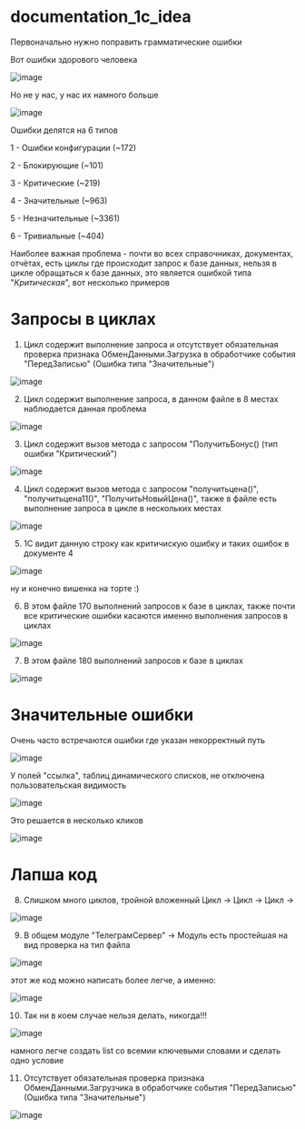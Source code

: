 # documentation_1c_idea

Первоначально нужно поправить грамматические ошибки


Вот ошибки здорового человека

![image](https://github.com/abushka/documentation_1c_idea/assets/65396568/0bcf460d-7a5f-4d5d-be7e-f82f10f72130)

Но не у нас, у нас их намного больше

![image](https://github.com/abushka/documentation_1c_idea/assets/65396568/c8185a89-6b6d-4926-9652-fff152007b47)


Ошибки делятся на 6 типов

1 - Ошибки конфигурации (~172)

2 - Блокирующие (~101)

3 - Критические (~219)

4 - Значительные (~963)

5 - Незначительные (~3361)

6 - Тривиальные (~404)


Наиболее важная проблема - почти во всех справочниках, документах, отчётах, есть циклы где происходит запрос к базе данных, нельзя в цикле обращаться к базе данных, это является ошибкой типа "*Критическая*", вот несколько примеров

# Запросы в циклах

1. Цикл содержит выполнение запроса и отсутствует обязательная проверка признака ОбменДанными.Загрузка в обработчике события "ПередЗаписью" (Ошибка типа "Значительные")

![image](https://github.com/abushka/documentation_1c_idea/assets/65396568/7d9c0dd0-c127-4f42-950b-3c1e4bcfd901)


2. Цикл содержит выполнение запроса, в данном файле в 8 местах наблюдается данная проблема

![image](https://github.com/abushka/documentation_1c_idea/assets/65396568/cf6a2db3-92b8-453d-8ded-0cbae0fad9c0)


3. Цикл содержит вызов метода с запросом "ПолучитьБонус() (тип ошибки "Критический")

![image](https://github.com/abushka/documentation_1c_idea/assets/65396568/c2a10e57-fcee-4349-9096-379b3948d40c)


4. Цикл содержит вызов метода с запросом "получитьцена()", "получитьцена11()", "ПолучитьНовыйЦена()", также в файле есть выполнение запроса в цикле в нескольких местах

![image](https://github.com/abushka/documentation_1c_idea/assets/65396568/498fa39d-64d6-40bb-a508-3378602ce781)


5. 1С видит данную строку как критичискую ошибку и таких ошибок в документе 4

![image](https://github.com/abushka/documentation_1c_idea/assets/65396568/bff22d34-7806-44ba-a1f0-3f30d4620cf8)


ну и конечно вишенка на торте :)

6. В этом файле 170 выполнений запросов к базе в циклах, также почти все критические ошибки касаются именно выполнения запросов в циклах

![image](https://github.com/abushka/documentation_1c_idea/assets/65396568/c239835d-8bfe-48ec-b26e-72d3c8306343)

7. В этом файле 180 выполнений запросов к базе в циклах

![image](https://github.com/abushka/documentation_1c_idea/assets/65396568/5abfb852-ff2f-4e98-a002-dbd9bc904ca6)


# Значительные ошибки

Очень часто встречаются ошибки где указан некорректный путь

![image](https://github.com/abushka/documentation_1c_idea/assets/65396568/8718b885-cc7f-487c-8e74-6a77d2f56155)


У полей "ссылка", таблиц динамического списков, не отключена пользовательская видимость

![image](https://github.com/abushka/documentation_1c_idea/assets/65396568/e86d43e8-d23b-41e2-8a9d-28cd5578d8da)

Это решается в несколько кликов

![image](https://github.com/abushka/documentation_1c_idea/assets/65396568/6c85aedb-7684-4e99-b296-a2dd60c7e4f4)



# Лапша код

8. Слишком много циклов, тройной вложенный Цикл -> Цикл -> Цикл ->
 
![image](https://github.com/abushka/documentation_1c_idea/assets/65396568/5a8ff027-a34d-4cba-b17d-440f6141ba55)


9. В общем модуле "ТелеграмСервер" -> Модуль есть простейшая на вид проверка на тип файла

![image](https://github.com/abushka/documentation_1c_idea/assets/65396568/9a75c4c2-d09a-4120-9da3-d7e829afbb20)

этот же код можно написать более легче, а именно:

![image](https://github.com/abushka/documentation_1c_idea/assets/65396568/3f61b551-67de-482e-8af8-7948d7316f71)

10. Так ни в коем случае нельзя делать, никогда!!!

![image](https://github.com/abushka/documentation_1c_idea/assets/65396568/dc6ee873-f077-4661-9b81-9d7e0d7e9c92)

намного легче создать list со всемии ключевыми словами и сделать одно условие


11. Отсутствует обязательная проверка признака ОбменДанными.Загрузчика в обработчике события "ПередЗаписью" (Ошибка типа "Значительные")

![image](https://github.com/abushka/documentation_1c_idea/assets/65396568/7860729b-09aa-4cf5-bb2b-c99fce19b34a)
